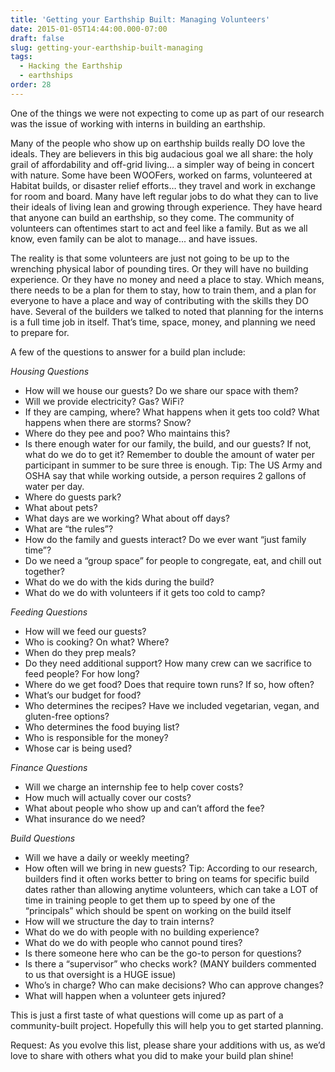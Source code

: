 ```yaml
---
title: 'Getting your Earthship Built: Managing Volunteers'
date: 2015-01-05T14:44:00.000-07:00
draft: false
slug: getting-your-earthship-built-managing
tags:
  - Hacking the Earthship
  - earthships
order: 28
---
```


One of the things we were not expecting to come up as part of our research was the issue of working with interns in building an earthship.  

Many of the people who show up on earthship builds really DO love the ideals. They are believers in this big audacious goal we all share: the holy grail of affordability and off-grid living… a simpler way of being in concert with nature. Some have been WOOFers, worked on farms, volunteered at Habitat builds, or disaster relief efforts… they travel and work in exchange for room and board. Many have left regular jobs to do what they can to live their ideals of living lean and growing through experience. They have heard that anyone can build an earthship, so they come. The community of volunteers can oftentimes start to act and feel like a family. But as we all know, even family can be alot to manage... and have issues.  

The reality is that some volunteers are just not going to be up to the wrenching physical labor of pounding tires. Or they will have no building experience. Or they have no money and need a place to stay. Which means, there needs to be a plan for them to stay, how to train them, and a plan for everyone to have a place and way of contributing with the skills they DO have. Several of the builders we talked to noted that planning for the interns is a full time job in itself. That’s time, space, money, and planning we need to prepare for.  

A few of the questions to answer for a build plan include:  

_Housing Questions_  

- How will we house our guests? Do we share our space with them?
- Will we provide electricity? Gas? WiFi?
- If they are camping, where? What happens when it gets too cold? What happens when there are storms? Snow?
- Where do they pee and poo? Who maintains this?
- Is there enough water for our family, the build, and our guests? If not, what do we do to get it? Remember to double the amount of water per participant in summer to be sure three is enough. Tip: The US Army and OSHA say that while working outside, a person requires 2 gallons of water per day.
- Where do guests park?
- What about pets?
- What days are we working? What about off days?
- What are “the rules”?
- How do the family and guests interact? Do we ever want “just family time”?
- Do we need a “group space” for people to congregate, eat, and chill out together?
- What do we do with the kids during the build?
- What do we do with volunteers if it gets too cold to camp?

_Feeding Questions_  

- How will we feed our guests?
- Who is cooking? On what? Where?
- When do they prep meals?
- Do they need additional support? How many crew can we sacrifice to feed people? For how long?
- Where do we get food? Does that require town runs? If so, how often?
- What’s our budget for food?
- Who determines the recipes? Have we included vegetarian, vegan, and gluten-free options?
- Who determines the food buying list?
- Who is responsible for the money?
- Whose car is being used?

_Finance Questions_  

- Will we charge an internship fee to help cover costs?
- How much will actually cover our costs?
- What about people who show up and can’t afford the fee?
- What insurance do we need?

_Build Questions_  

- Will we have a daily or weekly meeting?
- How often will we bring in new guests? Tip: According to our research, builders find it often works better to bring on teams for specific build dates rather than allowing anytime volunteers, which can take a LOT of time in training people to get them up to speed by one of the “principals” which should be spent on working on the build itself
- How will we structure the day to train interns?
- What do we do with people with no building experience?
- What do we do with people who cannot pound tires?
- Is there someone here who can be the go-to person for questions?
- Is there a “supervisor” who checks work? (MANY builders commented to us that oversight is a HUGE issue)
- Who’s in charge? Who can make decisions? Who can approve changes?
- What will happen when a volunteer gets injured?

This is just a first taste of what questions will come up as part of a community-built project. Hopefully this will help you to get started planning.  

Request: As you evolve this list, please share your additions with us, as we’d love to share with others what you did to make your build plan shine!

